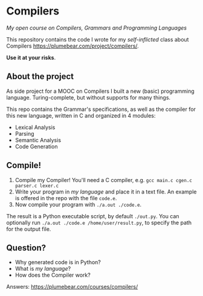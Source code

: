 # Compilers
_My open course on Compilers, Grammars and Programming Languages_

This repository contains the code I wrote for my _self-inflicted_ class about Compilers <https://plumebear.com/project/compilers/>.

**Use it at your risks**.

## About the project

As side project for a MOOC on Compilers I built a new (basic) programming language. Turing-complete, but without supports for many things.

This repo contains the Grammar's specifications, as well as the compiler for this new language, written in C and organized in 4 modules:

- Lexical Analysis
- Parsing
- Semantic Analysis
- Code Generation

## Compile!

1. Compile my Compiler! You'll need a C compiler, e.g. `gcc main.c cgen.c parser.c lexer.c`
2. Write your program in _my language_ and place it in a text file. An example is offered in the repo with the file `code.e`.
3. Now compile your program with `./a.out ./code.e`.

The result is a Python executable script, by default `./out.py`. You can optionally run `./a.out ./code.e /home/user/result.py`, to specify the path for the output file.

## Question?

- Why generated code is in Python?
- What is _my language_?
- How does the Compiler work?

Answers: <https://plumebear.com/courses/compilers/>
